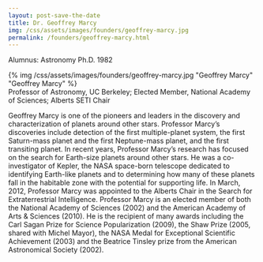 ```yaml
---
layout: post-save-the-date
title: Dr. Geoffrey Marcy
img: /css/assets/images/founders/geoffrey-marcy.jpg
permalink: /founders/geoffrey-marcy.html
---
```


Alumnus: Astronomy Ph.D. 1982

<div class="caption-small">{% img /css/assets/images/founders/geoffrey-marcy.jpg "Geoffrey Marcy" "Geoffrey Marcy" %}</div> Professor of Astronomy, UC Berkeley; Elected Member, National Academy of Sciences; Alberts SETI Chair

Geoffrey Marcy is one of the pioneers and leaders in the discovery and characterization of planets around other stars.   Professor Marcy’s discoveries include detection of the first multiple-planet system, the first Saturn-mass planet and the first Neptune-mass planet, and the first transiting planet.  In recent years, Professor Marcy’s research has focused on the search for Earth-size planets around other stars.  He was a co-investigator of Kepler, the NASA space-born telescope dedicated to identifying Earth-like planets and to determining how many of these planets fall in the habitable zone with the potential for supporting life. In March, 2012, Professor Marcy was appointed to the Alberts Chair in the Search for Extraterrestrial Intelligence.  Professor Marcy is an elected member of both the National Academy of Sciences (2002) and the American Academy of Arts & Sciences (2010). He is the recipient of many awards including the Carl Sagan Prize for Science Popularization (2009), the Shaw Prize (2005, shared with Michel Mayor), the NASA Medal for Exceptional Scientific Achievement (2003) and the Beatrice Tinsley prize from the American Astronomical Society (2002).

